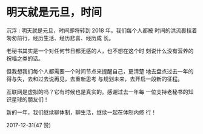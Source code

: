 # 明天就是元旦，时间

沉浮 : 明天就是元旦，时间即将转到 2018 年。我们每个人都被 时间的洪流裹挟着匆匆前行，经历生活、经历悲喜、经历成 长。

老秘书其实是一个对任何节日都无感的人，也不想在这个时 刻说什么没有营养的祝福之类的话。

但我想我们每个人都需要一个时间节点来提醒自己，更清楚 地去盘点过去一年的得与失，去和过去说再见，去重新思考 与规划未来，去开启一段新的征程。

互联网是虚拟的吗？它有时候也是真实的。感谢过去一年每 一位支持老秘书的知识星球的朋友们！

新的一年，我们继续聊体制，聊生活，继续一起在体制内修 行！

2017-12-31(47 赞)
